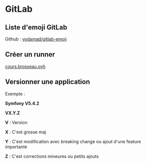 # GitLab

## Liste d'emoji GitLab

Github : [yodamad/gitlab-emoji](https://github.com/yodamad/gitlab-emoji)

## Créer un runner 

[cours.brosseau.ovh](https://cours.brosseau.ovh/tp/ci/gitlab/runner.html)

## Versionner une application

Exemple :

**Symfony V5.4.2**

**VX.Y.Z**

**V** : Version

**X** : C'est grosse maj

**Y** : C'est modification avec breaking change ou ajout d'une feature importante

**Z** : C'est corrections mineures ou petits ajouts

